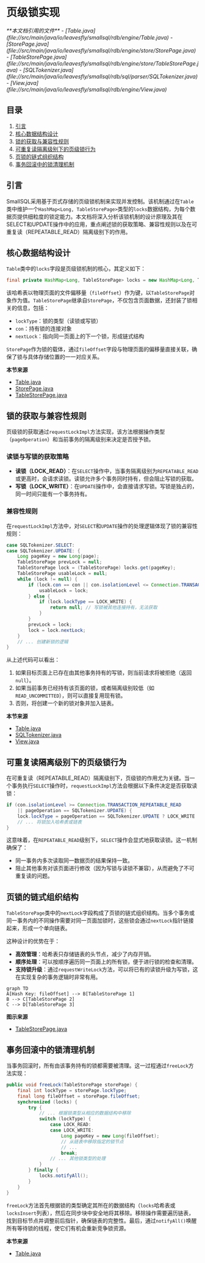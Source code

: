 # 页级锁实现

<cite>
**本文档引用的文件**  
- [Table.java](file://src/main/java/io/leavesfly/smallsql/rdb/engine/Table.java)
- [StorePage.java](file://src/main/java/io/leavesfly/smallsql/rdb/engine/store/StorePage.java)
- [TableStorePage.java](file://src/main/java/io/leavesfly/smallsql/rdb/engine/store/TableStorePage.java)
- [SQLTokenizer.java](file://src/main/java/io/leavesfly/smallsql/rdb/sql/parser/SQLTokenizer.java)
- [View.java](file://src/main/java/io/leavesfly/smallsql/rdb/engine/View.java)
</cite>

## 目录
1. [引言](#引言)
2. [核心数据结构设计](#核心数据结构设计)
3. [锁的获取与兼容性规则](#锁的获取与兼容性规则)
4. [可重复读隔离级别下的页级锁行为](#可重复读隔离级别下的页级锁行为)
5. [页锁的链式组织结构](#页锁的链式组织结构)
6. [事务回滚中的锁清理机制](#事务回滚中的锁清理机制)

## 引言
SmallSQL采用基于页式存储的页级锁机制来实现并发控制。该机制通过在`Table`类中维护一个`HashMap<Long, TableStorePage>`类型的`locks`数据结构，为每个数据页提供细粒度的锁定能力。本文档将深入分析该锁机制的设计原理及其在SELECT和UPDATE操作中的应用，重点阐述锁的获取策略、兼容性规则以及在可重复读（REPEATABLE_READ）隔离级别下的作用。

## 核心数据结构设计

`Table`类中的`locks`字段是页级锁机制的核心，其定义如下：

```java
final private HashMap<Long, TableStorePage> locks = new HashMap<Long, TableStorePage>();
```

该哈希表以物理页面的文件偏移量（`fileOffset`）作为键，以`TableStorePage`对象作为值。`TableStorePage`继承自`StorePage`，不仅包含页面数据，还封装了锁相关的信息，包括：

- `lockType`：锁的类型（读锁或写锁）
- `con`：持有锁的连接对象
- `nextLock`：指向同一页面上的下一个锁，形成链式结构

`StorePage`作为锁的载体，通过`fileOffset`字段与物理页面的偏移量直接关联，确保了锁与具体存储位置的一一对应关系。

**本节来源**  
- [Table.java](file://src/main/java/io/leavesfly/smallsql/rdb/engine/Table.java#L59)
- [StorePage.java](file://src/main/java/io/leavesfly/smallsql/rdb/engine/store/StorePage.java#L45)
- [TableStorePage.java](file://src/main/java/io/leavesfly/smallsql/rdb/engine/store/TableStorePage.java#L15)

## 锁的获取与兼容性规则

页级锁的获取通过`requestLockImpl`方法实现，该方法根据操作类型（`pageOperation`）和当前事务的隔离级别来决定是否授予锁。

### 读锁与写锁的获取策略

- **读锁（LOCK_READ）**：在`SELECT`操作中，当事务隔离级别为`REPEATABLE_READ`或更高时，会请求读锁。读锁允许多个事务同时持有，但会阻止写锁的获取。
- **写锁（LOCK_WRITE）**：在`UPDATE`操作中，会直接请求写锁。写锁是独占的，同一时间只能有一个事务持有。

### 兼容性规则

在`requestLockImpl`方法中，对`SELECT`和`UPDATE`操作的处理逻辑体现了锁的兼容性规则：

```java
case SQLTokenizer.SELECT:
case SQLTokenizer.UPDATE: {
    Long pageKey = new Long(page);
    TableStorePage prevLock = null;
    TableStorePage lock = (TableStorePage) locks.get(pageKey);
    TableStorePage usableLock = null;
    while (lock != null) {
        if (lock.con == con || con.isolationLevel <= Connection.TRANSACTION_READ_UNCOMMITTED) {
            usableLock = lock;
        } else {
            if (lock.lockType == LOCK_WRITE) {
                return null; // 写锁被其他连接持有，无法获取
            }
        }
        prevLock = lock;
        lock = lock.nextLock;
    }
    // ... 创建新锁的逻辑
}
```

从上述代码可以看出：
1. 如果目标页面上已存在由其他事务持有的写锁，则当前请求将被拒绝（返回`null`）。
2. 如果当前事务已经持有该页面的锁，或者隔离级别较低（如`READ_UNCOMMITTED`），则可以直接复用现有锁。
3. 否则，将创建一个新的锁对象并加入链表。

**本节来源**  
- [Table.java](file://src/main/java/io/leavesfly/smallsql/rdb/engine/Table.java#L368)
- [SQLTokenizer.java](file://src/main/java/io/leavesfly/smallsql/rdb/sql/parser/SQLTokenizer.java#L410)
- [View.java](file://src/main/java/io/leavesfly/smallsql/rdb/engine/View.java#L70)

## 可重复读隔离级别下的页级锁行为

在可重复读（REPEATABLE_READ）隔离级别下，页级锁的作用尤为关键。当一个事务执行`SELECT`操作时，`requestLockImpl`方法会根据以下条件决定是否获取读锁：

```java
if (con.isolationLevel >= Connection.TRANSACTION_REPEATABLE_READ
    || pageOperation == SQLTokenizer.UPDATE) {
    lock.lockType = pageOperation == SQLTokenizer.UPDATE ? LOCK_WRITE : LOCK_READ;
    // ... 将锁加入哈希表或链表
}
```

这意味着，在`REPEATABLE_READ`级别下，`SELECT`操作会显式地获取读锁。这一机制确保了：
- 同一事务内多次读取同一数据页的结果保持一致。
- 阻止其他事务对该页面进行修改（因为写锁与读锁不兼容），从而避免了不可重复读的问题。

## 页锁的链式组织结构

`TableStorePage`类中的`nextLock`字段构成了页锁的链式组织结构。当多个事务或同一事务内的不同操作需要对同一页面加锁时，这些锁会通过`nextLock`指针链接起来，形成一个单向链表。

这种设计的优势在于：
- **高效管理**：哈希表只存储链表的头节点，减少了内存开销。
- **顺序处理**：可以按顺序遍历同一页面上的所有锁，便于进行锁的检查和清理。
- **支持锁升级**：通过`requestWriteLock`方法，可以将已有的读锁升级为写锁，这在实现复杂的事务逻辑时非常有用。

```mermaid
graph TD
A[Hash Key: fileOffset] --> B[TableStorePage 1]
B --> C[TableStorePage 2]
C --> D[TableStorePage 3]
```

**图示来源**  
- [TableStorePage.java](file://src/main/java/io/leavesfly/smallsql/rdb/engine/store/TableStorePage.java#L25)

## 事务回滚中的锁清理机制

当事务回滚时，所有由该事务持有的锁都需要被清理。这一过程通过`freeLock`方法实现：

```java
public void freeLock(TableStorePage storePage) {
    final int lockType = storePage.lockType;
    final long fileOffset = storePage.fileOffset;
    synchronized (locks) {
        try {
            // ... 根据锁类型从相应的数据结构中移除
            switch (lockType) {
                case LOCK_READ:
                case LOCK_WRITE:
                    Long pageKey = new Long(fileOffset);
                    // 从链表中移除指定的锁节点
                    // ...
                    break;
                // ... 其他锁类型的处理
            }
        } finally {
            locks.notifyAll();
        }
    }
}
```

`freeLock`方法首先根据锁的类型确定其所在的数据结构（`locks`哈希表或`locksInsert`列表），然后在同步块中安全地将其移除。移除操作需要遍历链表，找到目标节点并调整前后指针，确保链表的完整性。最后，通过`notifyAll()`唤醒所有等待锁的线程，使它们有机会重新竞争锁资源。

**本节来源**  
- [Table.java](file://src/main/java/io/leavesfly/smallsql/rdb/engine/Table.java#L486)